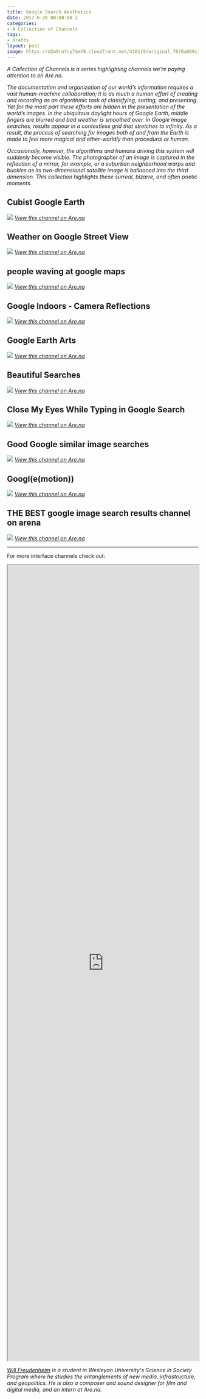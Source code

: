 ```yaml
---
title: Google Search Aesthetics
date: 2017-6-26 00:00:00 Z
categories:
- A Collection of Channels
tags:
- drafts
layout: post
image: https://d2w9rnfcy7mm78.cloudfront.net/430119/original_7070a069c33eab7bfdcd5a6867234090.jpg
---
```


_A Collection of Channels is a series highlighting channels we’re paying attention to on Are.na._

_The documentation and organization of our world’s information requires a vast human-machine collaboration; it is as much a human effort of creating and recording as an algorithmic task of classifying, sorting, and presenting. Yet for the most part these efforts are hidden in the presentation of the world’s images. In the ubiquitous daylight hours of Google Earth, middle fingers are blurred and bad weather is smoothed over. In Google Image searches, results appear in a contextless grid that stretches to infinity. As a result, the process of searching for images both of and from the Earth is made to feel more magical and other-worldly than procedural or human._

_Occasionally, however, the algorithms and humans driving this system will suddenly become visible. The photographer of an image is captured in the reflection of a mirror, for example, or a suburban neighborhood warps and buckles as its two-dimensional satellite image is ballooned into the third dimension. This collection highlights these surreal, bizarre, and often poetic moments._

## Cubist Google Earth
[![](https://d2w9rnfcy7mm78.cloudfront.net/738947/original_2b89f60ad79505738d60041c15721d99.png)](https://www.are.na/zach-rose/cubist-google-earth) *[View this channel on Are.na](https://www.are.na/zach-rose/cubist-google-earth)*

## Weather on Google Street View
[![](https://d2w9rnfcy7mm78.cloudfront.net/229571/original_fd53289ccadcdcb1be98e1a1781d6e5e.png)](https://www.are.na/danica-newell/weather-on-google-street-view) *[View this channel on Are.na](https://www.are.na/danica-newell/weather-on-google-street-view)*

## people waving at google maps
[![](https://d2w9rnfcy7mm78.cloudfront.net/374062/original_e837e28884ed991b7582201234f29d01.png)](https://www.are.na/emma-rae-norton/people-waving-at-google-maps) *[View this channel on Are.na](https://www.are.na/emma-rae-norton/people-waving-at-google-maps)*

## Google Indoors - Camera Reflections
[![](https://d2w9rnfcy7mm78.cloudfront.net/134043/original_8f0810a8624bfee72f1b2630ecc257e9.png)](https://www.are.na/tara-kelton/google-indoors-camera-reflections) *[View this channel on Are.na](https://www.are.na/tara-kelton/google-indoors-camera-reflections)*

## Google Earth Arts
[![](https://d2w9rnfcy7mm78.cloudfront.net/110235/original_026d048ba4bbdc82d82e45ae44069b9a.png)](https://www.are.na/lan-xu/google-earth-arts) *[View this channel on Are.na](https://www.are.na/lan-xu/google-earth-arts)*

## Beautiful Searches
[![](https://d2w9rnfcy7mm78.cloudfront.net/619396/original_10dcb231594420663c9b58b69d3acdca.png)](https://www.are.na/alex-spott/beautiful-searches) *[View this channel on Are.na](https://www.are.na/alex-spott/beautiful-searches)*

## Close My Eyes While Typing in Google Search
[![](https://d2w9rnfcy7mm78.cloudfront.net/409417/original_a86b039b077af6f59f8e6022442f0a71)](https://www.are.na/lan-xu/google-earth-arts) *[View this channel on Are.na](https://www.are.na/lan-xu/google-earth-arts)*

## Good Google similar image searches
[![](https://d2w9rnfcy7mm78.cloudfront.net/61119/original_14c8faebbf0dd1b346fbac14853e50e5.png)](https://www.are.na/guthrie-lonergan/good-google-similar-image-searches) *[View this channel on Are.na](https://www.are.na/guthrie-lonergan/good-google-similar-image-searches)*

## Googl(e(motion))
[![](https://d2w9rnfcy7mm78.cloudfront.net/1013266/original_c3989835f40d0d9aac29fd727ba0532e.png)](https://www.are.na/sasha-popovici/googl-e-motion) *[View this channel on Are.na](https://www.are.na/sasha-popovici/googl-e-motion)*

## THE BEST google image search results channel on arena
[![](https://d2w9rnfcy7mm78.cloudfront.net/393511/large_43b9df0c273099f9263808c7c55b4025)](https://www.are.na/julia-panek/the-best-google-image-search-results-channel-on-arena) *[View this channel on Are.na](https://www.are.na/julia-panek/the-best-google-image-search-results-channel-on-arena)*


---

For more interface channels check out:
<iframe class="arena-iframe" width="100%" height="2090" src="https://www.are.na/will-freudenheim/google-search-aesthetics-superchannel/embed"></iframe>

_[Will Freudenheim](https://www.are.na/will-freudenheim) is a student in Wesleyan University's Science in Society Program where he studies the entanglements of new media, infrastructure, and geopolitics. He is also a composer and sound designer for film and digital media, and an intern at Are.na._
